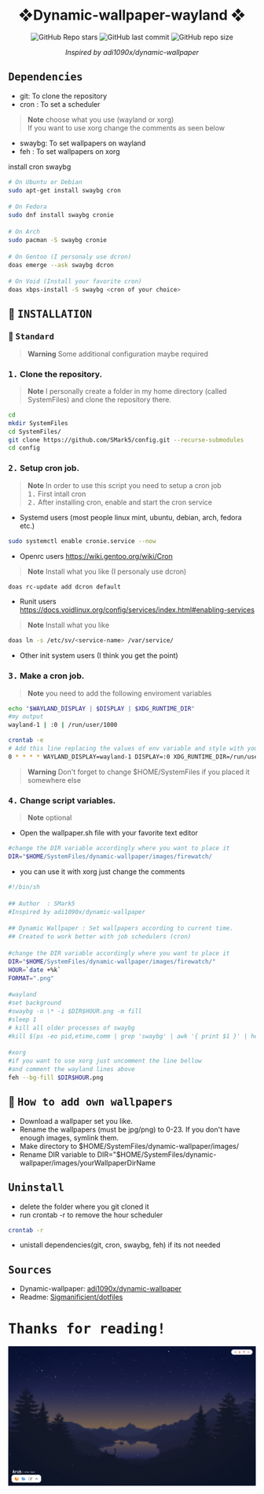 <div align="center">

# ❖Dynamic-wallpaper-wayland ❖

![GitHub Repo stars](https://img.shields.io/github/stars/SMark5/dynamic-wallpaper-wayland?style=for-the-badge&labelColor=1B2330&color=807EDD) ![GitHub last commit](https://img.shields.io/github/last-commit/SMark5/dynamic-wallpaper-wayland?style=for-the-badge&labelColor=1B2330&color=807EDD) ![GitHub repo size](https://img.shields.io/github/repo-size/SMark5/dynamic-wallpaper-wayland?style=for-the-badge&labelColor=1B2330&color=807EDD)

*Inspired by adi1090x/dynamic-wallpaper*

</div>

## <samp>Dependencies</samp>

- git: To clone the repository
- cron : To set a scheduler
> **Note**
> choose what you use (wayland or xorg) <br>
> If you want to use xorg change the comments as seen below
- swaybg: To set wallpapers on wayland
- feh : To set wallpapers on xorg 

install cron swaybg
```bash
# On Ubuntu or Debian
sudo apt-get install swaybg cron

# On Fedora
sudo dnf install swaybg cronie

# On Arch 
sudo pacman -S swaybg cronie

# On Gentoo (I personaly use dcron)
doas emerge --ask swaybg dcron

# On Void (Install your favorite cron)
doas xbps-install -S swaybg <cron of your choice>
```

## :wrench: <samp>INSTALLATION</samp>

### :paperclip: <samp>Standard</samp>

> **Warning**
> Some additional configuration maybe required

### <kbd>1.</kbd> Clone the repository.

> **Note**
> I personally create a folder in my home directory (called SystemFiles) and clone the repository there.
```bash
cd 
mkdir SystemFiles
cd SystemFiles/
git clone https://github.com/SMark5/config.git --recurse-submodules
cd config
```
### <kbd>2.</kbd> Setup cron job.
> **Note**
> In order to use this script you need to setup a cron job <br>
<kbd>1.</kbd> First intall cron <br>
<kbd>2.</kbd> After installing cron, enable and start the cron service <br>
- Systemd users (most people linux mint, ubuntu, debian, arch, fedora etc.)
```bash
sudo systemctl enable cronie.service --now
```
- Openrc users
https://wiki.gentoo.org/wiki/Cron
> **Note**
> Install what you like (I personaly use dcron)
```bash
doas rc-update add dcron default
```
- Runit users
https://docs.voidlinux.org/config/services/index.html#enabling-services
> **Note**
> Install what you like
```bash
doas ln -s /etc/sv/<service-name> /var/service/
```
- Other init system users (I think you get the point)

### <kbd>3.</kbd> Make a cron job.
> **Note**
> you need to add the following enviroment variables

```bash
echo "$WAYLAND_DISPLAY | $DISPLAY | $XDG_RUNTIME_DIR"
#my output
wayland-1 | :0 | /run/user/1000
```

```bash
crontab -e
# Add this line replacing the values of env variable and style with yours
0 * * * * WAYLAND_DISPLAY=wayland-1 DISPLAY=:0 XDG_RUNTIME_DIR=/run/user/1000 $HOME/SystemFiles/dynamic-wallpaper-wayland/wallpaper.sh
```

> **Warning**
> Don't forget to change $HOME/SystemFiles if you placed it somewhere else

### <kbd>4.</kbd> Change script variables.
> **Note**
> optional
- Open the wallpaper.sh file with your favorite text editor

```bash
#change the DIR variable accordingly where you want to place it
DIR="$HOME/SystemFiles/dynamic-wallpaper/images/firewatch/
```
- you can use it with xorg  just change the comments

```bash
#!/bin/sh 

## Author  : SMark5
#Inspired by adi1090x/dynamic-wallpaper 

## Dynamic Wallpaper : Set wallpapers according to current time.
## Created to work better with job schedulers (cron)

#change the DIR variable accordingly where you want to place it
DIR="$HOME/SystemFiles/dynamic-wallpaper/images/firewatch/"
HOUR=`date +%k`
FORMAT=".png"

#wayland
#set background
#swaybg -o \* -i $DIR$HOUR.png -m fill
#sleep 1
# kill all older processes of swaybg
#kill $(ps -eo pid,etime,comm | grep 'swaybg' | awk '{ print $1 }' | head -n -1)

#xorg
#if you want to use xorg just uncomment the line bellow
#and comment the wayland lines above
feh --bg-fill $DIR$HOUR.png
```

## :bookmark_tabs: <samp>How to add own wallpapers</samp>

- Download a wallpaper set you like.
- Rename the wallpapers (must be jpg/png) to 0-23. If you don't have enough images, symlink them.
- Make directory to $HOME/SystemFiles/dynamic-wallpaper/images/
- Rename DIR variable to DIR="$HOME/SystemFiles/dynamic-wallpaper/images/yourWallpaperDirName

## <samp>Uninstall</samp>
- delete the folder where you git cloned it
- run crontab -r to remove the hour scheduler
```bash
crontab -r
```
- unistall dependencies(git, cron, swaybg, feh) if its not needed

## <samp>Sources</samp>

- Dynamic-wallpaper: [adi1090x/dynamic-wallpaper](https://github.com/adi1090x/dynamic-wallpaper)
- Readme: [Sigmanificient/dotfiles](https://github.com/Sigmanificient/dotfiles)

# <samp>Thanks for reading!</samp>

![alt dwall](https://raw.githubusercontent.com/adi1090x/files/master/dynamic-wallpaper/lakeside.gif)

